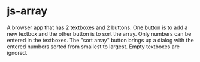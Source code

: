 # js-array
A browser app that has 2 textboxes and 2 buttons.
One button is to add a new textbox and the other button is to sort the array.
Only numbers can be entered in the textboxes.
The "sort array" button brings up a dialog with the entered numbers sorted from smallest to largest.
Empty textboxes are ignored.

